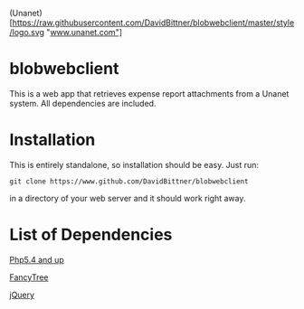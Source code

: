 (Unanet)[https://raw.githubusercontent.com/DavidBittner/blobwebclient/master/style/logo.svg "www.unanet.com"]

# blobwebclient

This is a web app that retrieves expense report attachments from a Unanet system. All dependencies are included.

# Installation

This is entirely standalone, so installation should be easy. Just run:

```git clone https://www.github.com/DavidBittner/blobwebclient```

in a directory of your web server and it should work right away.

# List of Dependencies

[Php5.4 and up](http://php.net/)


[FancyTree](https://github.com/mar10/fancytree)


[jQuery](https://jquery.com/)

